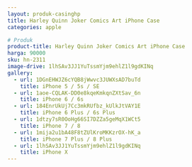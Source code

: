 ```yaml
---
layout: produk-casinghp
title: Harley Quinn Joker Comics Art iPhone Case
categories: apple

# Produk
product-title: Harley Quinn Joker Comics Art iPhone Case
harga: 90000
sku: hn-2311
image-drive: 1lhSAv3JJ1YuTssmYjm9ehlZ1l9gdKINq
gallery:
  - url: 1DGnEHWJZ6cYQB8jWwvc3JUWXsAD7buTd
    title: iPhone 5 / 5s / SE
  - url: 1aoe-CQLAK-DD0e8kqeKmkqnZXtSav_6n
    title: iPhone 6 / 6s
  - url: 184EnrUkUj7Cc3mkRUfbz_kUlkJtVAY1E
    title: iPhone 6 Plus / 6s Plus
  - url: 1dtzy7sR0OoHg66SI7DZZa5geMqX1WCt5
    title: iPhone 7 / 8
  - url: 1mija2u1bA48F8tZUlKroMKKzrOX-hK_a
    title: iPhone 7 Plus / 8 Plus
  - url: 1lhSAv3JJ1YuTssmYjm9ehlZ1l9gdKINq
    title: iPhone X
---
```

